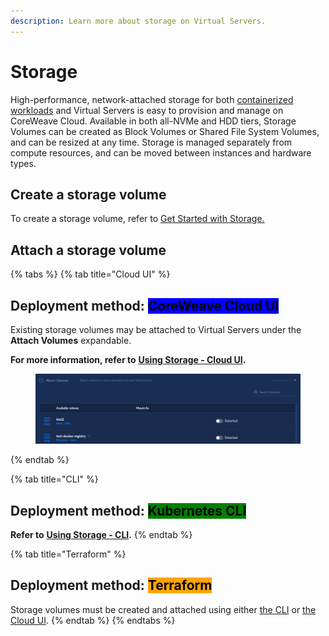 ```yaml
---
description: Learn more about storage on Virtual Servers.
---
```


# Storage

High-performance, network-attached storage for both [containerized workloads](https://docs.coreweave.com/coreweave-kubernetes/getting-started) and Virtual Servers is easy to provision and manage on CoreWeave Cloud. Available in both all-NVMe and HDD tiers, Storage Volumes can be created as Block Volumes or Shared File System Volumes, and can be resized at any time. Storage is managed separately from compute resources, and can be moved between instances and hardware types.

## Create a storage volume

To create a storage volume, refer to [Get Started with Storage.](../../storage/storage/)

## Attach a storage volume

{% tabs %}
{% tab title="Cloud UI" %}
## Deployment method: <mark style="background-color:blue;">CoreWeave Cloud UI</mark>&#x20;

Existing storage volumes may be attached to Virtual Servers under the **Attach Volumes** expandable.

**For more information, refer to** [**Using Storage - Cloud UI**](../../storage/storage/using-storage-cloud-ui.md#attach-a-storage-volume-using-the-cloud-ui)**.**

<figure><img src="../../.gitbook/assets/image (47) (2).png" alt="The &#x22;Attach volumes&#x22; expandable"><figcaption></figcaption></figure>
{% endtab %}

{% tab title="CLI" %}
## Deployment method: <mark style="background-color:green;">Kubernetes CLI</mark>

**Refer to** [**Using Storage - CLI**](../../storage/storage/using-storage-kubectl.md)**.**
{% endtab %}

{% tab title="Terraform" %}
## Deployment method: <mark style="background-color:orange;">Terraform</mark>

Storage volumes must be created and attached using either [the CLI](../../storage/storage/using-storage-kubectl.md) or [the Cloud UI](../../storage/storage/using-storage-cloud-ui.md).
{% endtab %}
{% endtabs %}
